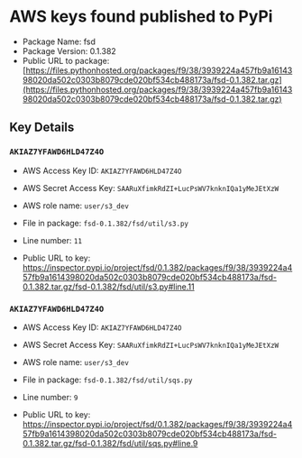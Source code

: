 # AWS keys found published to PyPi

* Package Name: fsd
* Package Version: 0.1.382
* Public URL to package: [https://files.pythonhosted.org/packages/f9/38/3939224a457fb9a1614398020da502c0303b8079cde020bf534cb488173a/fsd-0.1.382.tar.gz](https://files.pythonhosted.org/packages/f9/38/3939224a457fb9a1614398020da502c0303b8079cde020bf534cb488173a/fsd-0.1.382.tar.gz)

## Key Details

### `AKIAZ7YFAWD6HLD47Z4O`

* AWS Access Key ID: `AKIAZ7YFAWD6HLD47Z4O`
* AWS Secret Access Key: `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` 
* AWS role name: `user/s3_dev`
* File in package: `fsd-0.1.382/fsd/util/s3.py`
* Line number: `11`

* Public URL to key: https://inspector.pypi.io/project/fsd/0.1.382/packages/f9/38/3939224a457fb9a1614398020da502c0303b8079cde020bf534cb488173a/fsd-0.1.382.tar.gz/fsd-0.1.382/fsd/util/s3.py#line.11



### `AKIAZ7YFAWD6HLD47Z4O`

* AWS Access Key ID: `AKIAZ7YFAWD6HLD47Z4O`
* AWS Secret Access Key: `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` 
* AWS role name: `user/s3_dev`
* File in package: `fsd-0.1.382/fsd/util/sqs.py`
* Line number: `9`

* Public URL to key: https://inspector.pypi.io/project/fsd/0.1.382/packages/f9/38/3939224a457fb9a1614398020da502c0303b8079cde020bf534cb488173a/fsd-0.1.382.tar.gz/fsd-0.1.382/fsd/util/sqs.py#line.9


